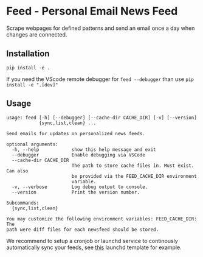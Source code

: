# Feed - Personal Email News Feed

Scrape webpages for defined patterns and send an email once a day when changes
are connected.

## Installation

`pip install -e .`

If you need the VScode remote debugger for `feed --debugger` than use `pip install -e ".[dev]"`

## Usage

```
usage: feed [-h] [--debugger] [--cache-dir CACHE_DIR] [-v] [--version]
            {sync,list,clean} ...

Send emails for updates on personalized news feeds.

optional arguments:
  -h, --help            show this help message and exit
  --debugger            Enable debugging via VSCode
  --cache-dir CACHE_DIR
                        The path to store cache files in. Must exist. Can also
                        be provided via the FEED_CACHE_DIR environment
                        variable.
  -v, --verbose         Log debug output to console.
  --version             Print the version number.

Subcommands:
  {sync,list,clean}

You may customize the following environment variables: FEED_CACHE_DIR: The
path were diff files for each newsfeed should be stored.
```

We recommend to setup a cronjob or launchd service to continously automatically sync your feeds, see [this](feed.template.plist) launchd template for example.
